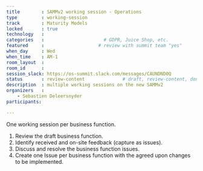 ```yaml
---
title        : SAMMv2 working session - Operations
type         : working-session
track        : Maturity Models
locked       : true
technology   :
categories   :                      # GDPR, Juice Shop, etc.
featured     :                    # review with summit team "yes"
when_day     : Wed
when_time    : AM-1
room_layout  :
room_id      :
session_slack: https://os-summit.slack.com/messages/CAUNDND0Q
status       : review-content              # draft, review-content, done
description  : multiple working sessions on the new SAMMv2
organizers   :
    - Sebastien Deleersnyder
participants:

---
```


One working session per business function.
1) Review the draft business function.
2) Identify received and on-site feedback (capture as issues).
3) Discuss and resolve the business function issues.
4) Create one Issue per business function with the agreed upon changes to be implemented.
